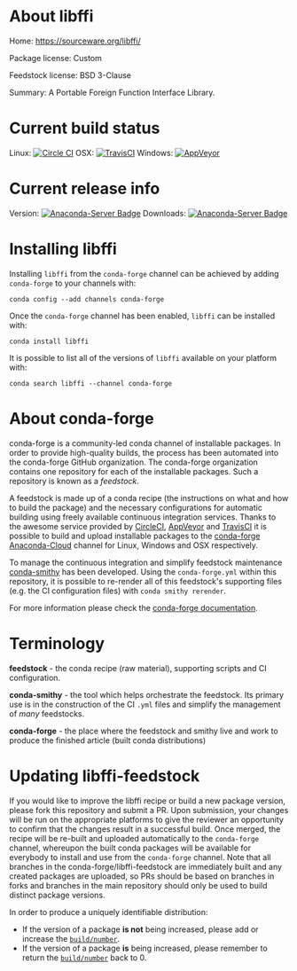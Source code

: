 About libffi
============

Home: https://sourceware.org/libffi/

Package license: Custom

Feedstock license: BSD 3-Clause

Summary: A Portable Foreign Function Interface Library.



Current build status
====================

Linux: [![Circle CI](https://circleci.com/gh/conda-forge/libffi-feedstock.svg?style=shield)](https://circleci.com/gh/conda-forge/libffi-feedstock)
OSX: [![TravisCI](https://travis-ci.org/conda-forge/libffi-feedstock.svg?branch=master)](https://travis-ci.org/conda-forge/libffi-feedstock)
Windows: [![AppVeyor](https://ci.appveyor.com/api/projects/status/github/conda-forge/libffi-feedstock?svg=True)](https://ci.appveyor.com/project/conda-forge/libffi-feedstock/branch/master)

Current release info
====================
Version: [![Anaconda-Server Badge](https://anaconda.org/conda-forge/libffi/badges/version.svg)](https://anaconda.org/conda-forge/libffi)
Downloads: [![Anaconda-Server Badge](https://anaconda.org/conda-forge/libffi/badges/downloads.svg)](https://anaconda.org/conda-forge/libffi)

Installing libffi
=================

Installing `libffi` from the `conda-forge` channel can be achieved by adding `conda-forge` to your channels with:

```
conda config --add channels conda-forge
```

Once the `conda-forge` channel has been enabled, `libffi` can be installed with:

```
conda install libffi
```

It is possible to list all of the versions of `libffi` available on your platform with:

```
conda search libffi --channel conda-forge
```


About conda-forge
=================

conda-forge is a community-led conda channel of installable packages.
In order to provide high-quality builds, the process has been automated into the
conda-forge GitHub organization. The conda-forge organization contains one repository
for each of the installable packages. Such a repository is known as a *feedstock*.

A feedstock is made up of a conda recipe (the instructions on what and how to build
the package) and the necessary configurations for automatic building using freely
available continuous integration services. Thanks to the awesome service provided by
[CircleCI](https://circleci.com/), [AppVeyor](http://www.appveyor.com/)
and [TravisCI](https://travis-ci.org/) it is possible to build and upload installable
packages to the [conda-forge](https://anaconda.org/conda-forge)
[Anaconda-Cloud](http://docs.anaconda.org/) channel for Linux, Windows and OSX respectively.

To manage the continuous integration and simplify feedstock maintenance
[conda-smithy](http://github.com/conda-forge/conda-smithy) has been developed.
Using the ``conda-forge.yml`` within this repository, it is possible to re-render all of
this feedstock's supporting files (e.g. the CI configuration files) with ``conda smithy rerender``.

For more information please check the [conda-forge documentation](https://conda-forge.org/docs/).

Terminology
===========

**feedstock** - the conda recipe (raw material), supporting scripts and CI configuration.

**conda-smithy** - the tool which helps orchestrate the feedstock.
                   Its primary use is in the construction of the CI ``.yml`` files
                   and simplify the management of *many* feedstocks.

**conda-forge** - the place where the feedstock and smithy live and work to
                  produce the finished article (built conda distributions)


Updating libffi-feedstock
=========================

If you would like to improve the libffi recipe or build a new
package version, please fork this repository and submit a PR. Upon submission,
your changes will be run on the appropriate platforms to give the reviewer an
opportunity to confirm that the changes result in a successful build. Once
merged, the recipe will be re-built and uploaded automatically to the
`conda-forge` channel, whereupon the built conda packages will be available for
everybody to install and use from the `conda-forge` channel.
Note that all branches in the conda-forge/libffi-feedstock are
immediately built and any created packages are uploaded, so PRs should be based
on branches in forks and branches in the main repository should only be used to
build distinct package versions.

In order to produce a uniquely identifiable distribution:
 * If the version of a package **is not** being increased, please add or increase
   the [``build/number``](http://conda.pydata.org/docs/building/meta-yaml.html#build-number-and-string).
 * If the version of a package **is** being increased, please remember to return
   the [``build/number``](http://conda.pydata.org/docs/building/meta-yaml.html#build-number-and-string)
   back to 0.